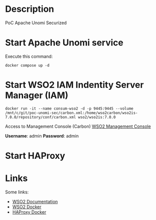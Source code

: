 # Description
PoC Apache Unomi Securized

# Start Apache Unomi service
Execute this command:

```
docker compose up -d
```

# Start WSO2 IAM Indentity Server Manager (IAM)
```
docker run -it --name consum-wso2 -d -p 9445:9445 --volume /mnt/c/git/poc-unomi-sec/carbon.xml:/home/wso2carbon/wso2is-7.0.0/repository/conf/carbon.xml wso2/wso2is:7.0.0
```

Access to Management Console (Carbon)
[WSO2 Management Console](https://localhost:9445/carbon/admin/login.jsp)

**Username**: admin
**Password**: admin

# Start HAProxy

# Links

Some links:

- [WSO2 Documentation](https://is.docs.wso2.com/en/latest/)
- [WSO2 Docker](https://hub.docker.com/r/wso2/wso2is)
- [HAProxy Docker](https://hub.docker.com/_/haproxy)

